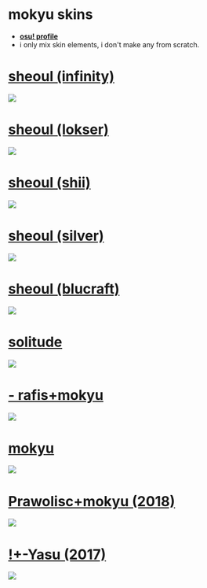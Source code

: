 # **mokyu skins**

* [**osu! profile**](https://osu.ppy.sh/u/6846100)
* i only mix skin elements, i don't make any from scratch.

# [sheoul (infinity)](https://suiryu.s-ul.eu/13SXlnzb)
![](https://suiryu.s-ul.eu/a65Hb5NG)

# [sheoul (lokser)](https://suiryu.s-ul.eu/yx5xkFXM)
![](https://suiryu.s-ul.eu/WYFruYpX)

# [sheoul (shii)](https://suiryu.s-ul.eu/p9iLNati)
![](https://suiryu.s-ul.eu/TPFwGve9)

# [sheoul (silver)](https://suiryu.s-ul.eu/PamWhp7D)
![](https://suiryu.s-ul.eu/mcyElFJy)

# [sheoul (blucraft)](https://suiryu.s-ul.eu/XPDMhWkz)
![](https://suiryu.s-ul.eu/NkXN47U6)

# [solitude](https://suiryu.s-ul.eu/j0hXTwmv)
![](https://i.imgur.com/mK251Y3.png)

# [- rafis+mokyu](https://suiryu.s-ul.eu/8ZZC7R9Q)
![](https://i.imgur.com/E2SVkdV.jpg)

# [mokyu](https://suiryu.s-ul.eu/9RWWfQCS)
![](https://i.imgur.com/JYQ5nBj.jpg)

# [Prawolisc+mokyu (2018)](https://suiryu.s-ul.eu/snkC7eHp)
![](https://i.imgur.com/Fy3I5sr.jpg)

# [!+-Yasu (2017)](https://suiryu.s-ul.eu/lgbsAq6W)
![](https://i.imgur.com/eLf1D96.jpg)
